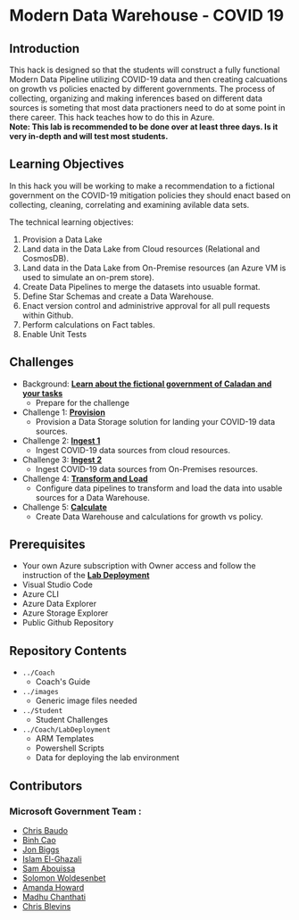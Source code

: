 
# Modern Data Warehouse - COVID 19
## Introduction
This hack is designed so that the students will construct a fully functional Modern Data Pipeline utilizing COVID-19 data and then creating calcuations on growth vs policies enacted by different governments.  The process of collecting, organizing and making inferences based on different data sources is someting that most data practioners need to do at some point in there career.  This hack teaches how to do this in Azure.  
**Note:  This lab is recommended to be done over at least three days.  Is it very in-depth and will test most students.**

## Learning Objectives
In this hack you will be working to make a recommendation to a fictional government on the COVID-19 mitigation policies they should enact based on collecting, cleaning, correlating and examining avilable data sets. 

The technical learning objectives:

1. Provision a Data Lake
2. Land data in the Data Lake from Cloud resources (Relational and CosmosDB).
3. Land data in the Data Lake from On-Premise resources (an Azure VM is used to simulate an on-prem store).
4. Create Data Pipelines to merge the datasets into usuable format.
5. Define Star Schemas and create a Data Warehouse.
6. Enact version control and administrive approval for all pull requests within Github.
7. Perform calculations on Fact tables.
8. Enable Unit Tests

## Challenges
- Background: **[Learn about the fictional government of Caladan and your tasks](Student/00-Background.md)**
   - Prepare for the challenge
- Challenge 1: **[Provision](Student/01-Provision.md)**
   - Provision a Data Storage solution for landing your COVID-19 data sources.
- Challenge 2: **[Ingest 1](Student/02-CloudIngest.md)**
   - Ingest COVID-19 data sources from cloud resources.
- Challenge 3: **[Ingest 2](Student/03-OnPremIngest.md)**
   - Ingest COVID-19 data sources from On-Premises resources.
- Challenge 4: **[Transform and Load](Student/04-TransformLoad.md)**
   - Configure data pipelines to transform and load the data into usable sources for a Data Warehouse.
- Challenge 5: **[Calculate](Student/05-Calculate.md)**
   - Create Data Warehouse and calculations for growth vs policy. 

## Prerequisites
- Your own Azure subscription with Owner access and follow the instruction of the **[Lab Deployment](036-MDW-COVID19\Coach\00-PreReqs.md)**
- Visual Studio Code
- Azure CLI
- Azure Data Explorer
- Azure Storage Explorer
- Public Github Repository

## Repository Contents
- `../Coach`
    - Coach's Guide
- `../images`
    - Generic image files needed
- `../Student`  
    - Student Challenges
- `../Coach/LabDeployment`
    - ARM Templates 
    - Powershell Scripts 
    - Data for deploying the lab environment

## Contributors
### Microsoft Government Team :
- [Chris Baudo](https://github.com/chrisbaudo) 
- [Binh Cao](https://github.com/binhcaomsft) 
- [Jon Biggs](https://github.com/jobiggs) 
- [Islam El-Ghazali ](https://github.com/islamtg)
- [Sam Abouissa](https://github.com/samy5317)
- [Solomon Woldesenbet](https://github.com/solomonwSLG)
- [Amanda Howard](https://github.com/amandajeanhoward11)
- [Madhu Chanthati](https://github.com/machanth)
- [Chris Blevins](https://github.com/blevinscm)